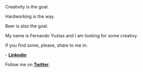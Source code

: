 <head>
<title> Yusfer page </title>
</head>

<body>
Creativity is the goal.

Hardworking is the way.

Beer is also the goal.


<p>My name is Fernando Yustas and I am looking for some creativy.</p>

<p>If you find some, please, share to me in:</p>


<p> - <span style=" font-weight: bold"><a href="https://www.linkedin.com/in/fyustas/">Linkedin</a></span></p> <p>Follow me on  <span style=" font-weight: bold"><a href="https://twitter.com/fyustas1">Twitter</a></span>.</p>

</body>